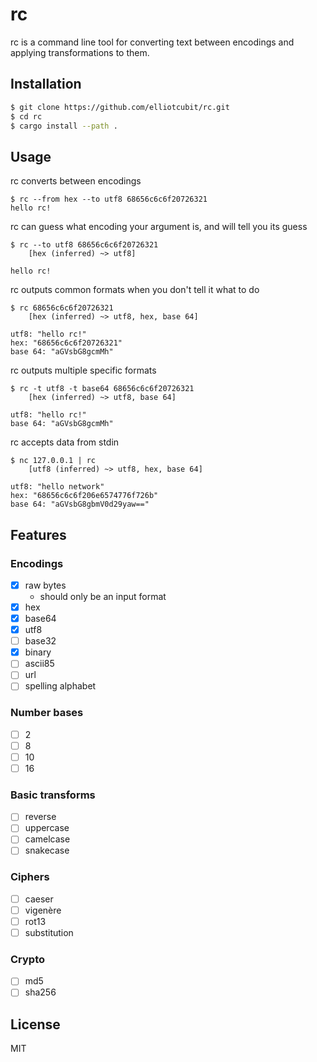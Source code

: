 # rc

rc is a command line tool for converting text between encodings and applying transformations to them.

## Installation

```bash
$ git clone https://github.com/elliotcubit/rc.git
$ cd rc
$ cargo install --path .
```

## Usage

rc converts between encodings

```
$ rc --from hex --to utf8 68656c6c6f20726321
hello rc!
```

rc can guess what encoding your argument is, and will tell you its guess

```
$ rc --to utf8 68656c6c6f20726321
	[hex (inferred) ~> utf8]

hello rc!
```

rc outputs common formats when you don't tell it what to do

```
$ rc 68656c6c6f20726321
	[hex (inferred) ~> utf8, hex, base 64]

utf8: "hello rc!"
hex: "68656c6c6f20726321"
base 64: "aGVsbG8gcmMh"
```

rc outputs multiple specific formats

```
$ rc -t utf8 -t base64 68656c6c6f20726321
	[hex (inferred) ~> utf8, base 64]

utf8: "hello rc!"
base 64: "aGVsbG8gcmMh"
```

rc accepts data from stdin

```
$ nc 127.0.0.1 | rc
	[utf8 (inferred) ~> utf8, hex, base 64]

utf8: "hello network"
hex: "68656c6c6f206e6574776f726b"
base 64: "aGVsbG8gbmV0d29yaw=="
```

## Features

### Encodings

- [x] raw bytes
	- should only be an input format
- [x] hex
- [x] base64
- [x] utf8
- [ ] base32
- [x] binary
- [ ] ascii85
- [ ] url
- [ ] spelling alphabet

### Number bases

- [ ] 2
- [ ] 8
- [ ] 10
- [ ] 16

### Basic transforms

- [ ] reverse
- [ ] uppercase
- [ ] camelcase
- [ ] snakecase

### Ciphers

- [ ] caeser
- [ ] vigenère
- [ ] rot13
- [ ] substitution

### Crypto

- [ ] md5
- [ ] sha256

## License

MIT